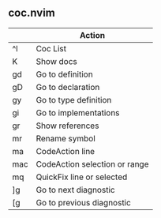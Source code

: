 coc.nvim
---------

|     | **Action**                    |
|-----|-------------------------------|
| ^l  | Coc List                      |
| K   | Show docs                     |
| gd  | Go to definition              |
| gD  | Go to declaration             |
| gy  | Go to type definition         |
| gi  | Go to implementations         |
| gr  | Show references               |
| mr  | Rename symbol                 |
| ma  | CodeAction line               |
| mac | CodeAction selection or range |
| mq  | QuickFix line or selected     |
| ]g  | Go to next diagnostic         |
| [g  | Go to previous diagnostic     |

